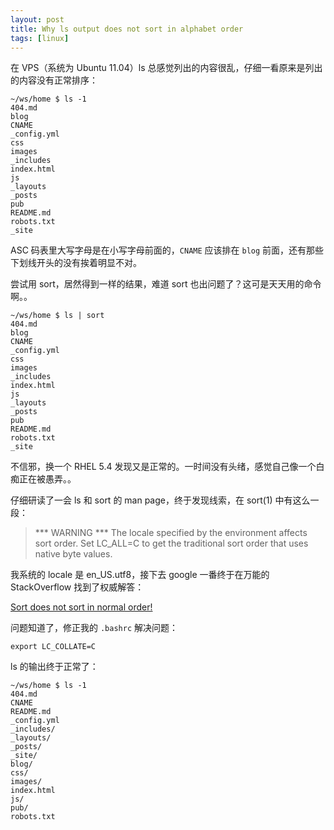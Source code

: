 ```yaml
---
layout: post
title: Why ls output does not sort in alphabet order
tags: [linux]
---
```


在 VPS（系统为 Ubuntu 11.04）ls 总感觉列出的内容很乱，仔细一看原来是列出的内容没有正常排序：

    ~/ws/home $ ls -1
    404.md
    blog
    CNAME
    _config.yml
    css
    images
    _includes
    index.html
    js
    _layouts
    _posts
    pub
    README.md
    robots.txt
    _site

ASC 码表里大写字母是在小写字母前面的，`CNAME` 应该排在 `blog` 前面，还有那些下划线开头的没有挨着明显不对。

尝试用 sort，居然得到一样的结果，难道 sort 也出问题了？这可是天天用的命令啊。。

    ~/ws/home $ ls | sort
    404.md
    blog
    CNAME
    _config.yml
    css
    images
    _includes
    index.html
    js
    _layouts
    _posts
    pub
    README.md
    robots.txt
    _site

不信邪，换一个 RHEL 5.4 发现又是正常的。一时间没有头绪，感觉自己像一个白痴正在被愚弄。。

仔细研读了一会 ls 和 sort 的 man page，终于发现线索，在 sort(1) 中有这么一段：

> ***  WARNING  *** The locale specified by the environment affects sort order.
> Set LC_ALL=C to get the traditional sort order that uses native byte values.

我系统的 locale 是 en_US.utf8，接下去 google 一番终于在万能的 StackOverflow 找到了权威解答：

[Sort does not sort in normal order!](http://www.gnu.org/software/coreutils/faq/#Sort-does-not-sort-in-normal-order_0021)

问题知道了，修正我的 `.bashrc` 解决问题：

    export LC_COLLATE=C

ls 的输出终于正常了：

    ~/ws/home $ ls -1
    404.md
    CNAME
    README.md
    _config.yml
    _includes/
    _layouts/
    _posts/
    _site/
    blog/
    css/
    images/
    index.html
    js/
    pub/
    robots.txt
